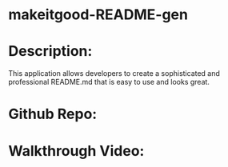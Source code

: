 # makeitgood-README-gen

# Description:
This application allows developers to create a sophisticated and professional README.md
that is easy to use and looks great.

# Github Repo:

# Walkthrough Video: